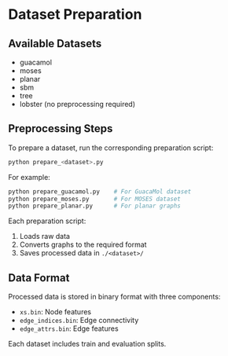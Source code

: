 # Dataset Preparation

## Available Datasets
- guacamol
- moses
- planar
- sbm
- tree
- lobster (no preprocessing required)

## Preprocessing Steps

To prepare a dataset, run the corresponding preparation script:
```bash
python prepare_<dataset>.py
```

For example:
```bash
python prepare_guacamol.py    # For GuacaMol dataset
python prepare_moses.py       # For MOSES dataset
python prepare_planar.py      # For planar graphs
```

Each preparation script:
1. Loads raw data
2. Converts graphs to the required format
3. Saves processed data in `./<dataset>/`


## Data Format

Processed data is stored in binary format with three components:
- `xs.bin`: Node features
- `edge_indices.bin`: Edge connectivity
- `edge_attrs.bin`: Edge features

Each dataset includes train and evaluation splits. 